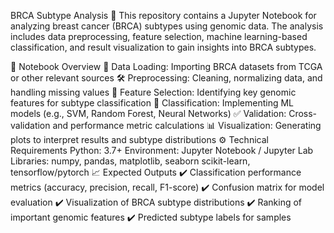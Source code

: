 BRCA Subtype Analysis 🧬
This repository contains a Jupyter Notebook for analyzing breast cancer (BRCA) subtypes using genomic data. The analysis includes data preprocessing, feature selection, machine learning-based classification, and result visualization to gain insights into BRCA subtypes.

📌 Notebook Overview
📂 Data Loading: Importing BRCA datasets from TCGA or other relevant sources
🛠️ Preprocessing: Cleaning, normalizing data, and handling missing values
🔬 Feature Selection: Identifying key genomic features for subtype classification
🤖 Classification: Implementing ML models (e.g., SVM, Random Forest, Neural Networks)
✅ Validation: Cross-validation and performance metric calculations
📊 Visualization: Generating plots to interpret results and subtype distributions
⚙️ Technical Requirements
Python: 3.7+
Environment: Jupyter Notebook / Jupyter Lab
Libraries:
numpy, pandas, matplotlib, seaborn
scikit-learn, tensorflow/pytorch
📈 Expected Outputs
✔️ Classification performance metrics (accuracy, precision, recall, F1-score)
✔️ Confusion matrix for model evaluation
✔️ Visualization of BRCA subtype distributions
✔️ Ranking of important genomic features
✔️ Predicted subtype labels for samples
